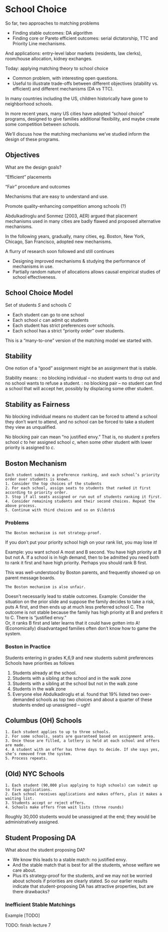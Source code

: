 # School Choice
So far, two approaches to matching problems
* Finding stable outcomes: DA algorithm
* Finding core or Pareto efficient outcomes: serial dictatorship, TTC and Priority Line mechanisms.
		
And applications: entry-level labor markets (residents, law clerks), room/house allocation, kidney exchanges.

Today: applying matching theory to school choice
* Common problem, with interesting open questions. 
* Useful to illustrate trade-offs between different objectives (stability vs. efficient) and different mechanisms (DA vs TTC).

In many countries including the US, children historically have gone to neighborhood schools.
 
In more recent years, many US cities have adopted “school choice” programs, designed to give families additional flexibility, and maybe create some competition between schools.

We’ll discuss how the matching mechanisms we’ve studied inform the design of these programs.

## Objectives

What are the design goals?  

“Efficient” placements

“Fair” procedure and outcomes

Mechanisms that are easy to understand and use.

Promote quality-enhancing competition among schools (?)

Abdulkadiroglu and Sonmez (2003, AER) argued that placement mechanisms used in many cities are badly flawed and proposed alternative mechanisms.

In the following years, gradually, many cities, eg. Boston, New York, Chicago, San Francisco, adopted new mechanisms.

A flurry of research soon followed and still continues
* Designing improved mechanisms & studying the performance of mechanisms in use. 
* Partially random nature of allocations allows causal empirical studies of school effectiveness.

## School Choice Model
Set of students $S$ and schools $C$
* Each student can go to one school 
* Each school $c$ can admit qc students 
* Each student has strict preferences over schools. 
* Each school has a strict “priority order” over students.

This is a “many-to-one” version of the matching model we started with.

## Stability
One notion of a “good” assignment might be an assignment that is stable. 

Stability means: 
: no blocking individual – no student wants to drop out and no school wants to refuse a student.
: no blocking pair – no student can find a school that will accept her, possibly by displacing some other student.

## Stability as Fairness

No blocking individual means no student can be forced to attend a school they don’t want to attend, and no school can be forced to take a student they view as unqualified.

No blocking pair can mean “no justified envy.” That is, no student $s$ prefers school $c$ to her assigned school $c$, when some other student with lower priority is assigned to $c$.

## Boston Mechanism
```{prf:algorithm} Old Boston Mechanism
Each student submits a preference ranking, and each school’s priority order over students is known.
1. Consider the top choices of the students
2. For each school, assign seats to students that ranked it first according to priority order. 
3. Stop if all seats assigned or run out of students ranking it first.
4. Consider remaining students and their second choices. Repeat the above process.
5. Continue with third choices and so on $\ldots$
```

### Problems
```{prf:remark}
The Boston mechanism is not strategy-proof.
```
If you don’t put your priority school high on your rank list, you may lose it! 

Example: you want school A most and B second. You have high priority at B but not A. If a school is in high demand, then to be admitted you need both to rank it first and have high priority. Perhaps you should rank B first.

This was well-understood by Boston parents, and frequently showed up on parent message boards.

```{prf:remark}
The Boston mechanism is also unfair.
```
Doesn't necessarily lead to stable outcomes.
Example: Consider the situation on the prior slide and suppose the family decides to take a risk, puts A first, and then ends up at much less preferred school C. The outcome is not stable because the family has high priority at B and prefers it to C. There is “justified envy.”  
Or, it ranks B first and later learns that it could have gotten into A! 
(Economically) disadvantaged families often don’t know how to game the system.

### Boston in Practice
Students entering in grades K,6,9 and new students submit preferences
Schools have priorities as follows
1. Students already at the school. 
2. Students with a sibling at the school and in the walk zone 
3. Students with a sibling at the school but not in the walk zone 
4. Students in the walk zone 
5. Everyone else
Abdulkadiroglu et al. found that 19% listed two over-demanded schools as top two choices and about a quarter of these students ended up unassigned – ugh! 

## Columbus (OH) Schools
```{prf:algorithm} Columbus Mechanism
1. Each student applies to up to three schools.
2. For some schools, seats are guaranteed based on assignment area.
3. Once those are filled, a lottery is held at each school and offers are made. 
4. A student with an offer has three days to decide. If she says yes, she’s removed from the system.
5. Process repeats. 
```


## (Old) NYC Schools
```{prf:algorithm} Old NYC Mechanism
1. Each student (90,000 plus applying to high schools) can submit up to five applications.
2. Each school receives applications and makes offers, plus it makes a waiting list.
3. Students accept or reject offers.
4. Schools make offers from wait lists (three rounds)
```
Roughly 30,000 students would be unassigned at the end; they would be administratively assigned.

## Student Proposing DA
What about the student proposing DA?
* We know this leads to a stable match: no justified envy. 
* And the stable match that is best for all the students, whose welfare we care about. 
* Plus it’s strategy-proof for the students, and we may not be worried about schools if priorities are clearly stated.
So our earlier results indicate that student-proposing DA has attractive properties, but are there drawbacks?

### Inefficient Stable Matchings

Example [TODO]

TODO: finish lecture 7
